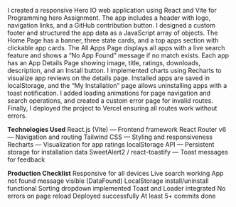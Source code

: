 I created a responsive Hero IO web application using React and Vite for Programming 
hero Assignment.
The app includes a header with logo, navigation links, and a GitHub contribution button.
I designed a custom footer and structured the app data as a JavaScript array of objects.
The Home Page has a banner, three state cards, and a top apps section with clickable app cards.
The All Apps Page displays all apps with a live search feature and shows a “No App Found” message if no match exists.
Each app has an App Details Page showing image, title, ratings, downloads, description, and an Install button.
I implemented charts using Recharts to visualize app reviews on the details page.
Installed apps are saved in localStorage, and the “My Installation” page allows uninstalling apps with a toast notification.
I added loading animations for page navigation and search operations, and created a custom error page for invalid routes.
Finally, I deployed the project to Vercel ensuring all routes work without errors.


**Technologies Used**
React.js (Vite) — Frontend framework
React Router v6 — Navigation and routing
Tailwind CSS — Styling and responsiveness
Recharts — Visualization for app ratings
localStorage API — Persistent storage for installation data
SweetAlert2 / react-toastify — Toast messages for feedback

**Production Checklist**
 Responsive for all devices
 Live search working
 App not found message visible (DataFound)
 LocalStorage install/uninstall functional
 Sorting dropdown implemented
 Toast and Loader integrated
 No errors on page reload
 Deployed successfully
 At least 5+ commits done

 